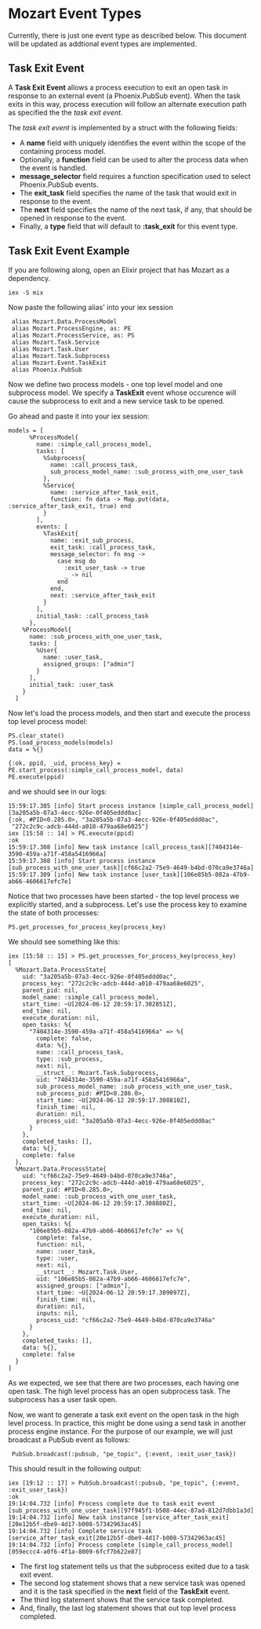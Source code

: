 # Mozart Event Types

Currently, there is just one event type as described below. This document will be updated as addtional event types are implemented.

## Task Exit Event

A **Task Exit Event** allows a process execution to exit an open task in response to an external event (a Phoenix.PubSub event). When the task exits in this way, process execution will follow an alternate execution path as specified the the *task exit event*.

The *task exit event* is implemented by a struct with the following fields:

* A **name** field with uniquely identifies the event within the scope of the containing process model.
* Optionally, a **function** field can be used to alter the process data when the event is handled.
* **message_selector** field requires a function specification used to select Phoenix.PubSub events.
* The **exit_task** field specifies the name of the task that would exit in response to the event.
* The **next** field specifies the name of the next task, if any, that should be opened in response to the event.
* Finally, a **type** field that will default to  **:task_exit** for this event type.

## Task Exit Event Example

If you are following along, open an Elixir project that has Mozart as a dependency.

```
iex -S mix

```

Now paste the following alias' into your iex session

```
 alias Mozart.Data.ProcessModel
 alias Mozart.ProcessEngine, as: PE
 alias Mozart.ProcessService, as: PS
 alias Mozart.Task.Service
 alias Mozart.Task.User
 alias Mozart.Task.Subprocess
 alias Mozart.Event.TaskExit
 alias Phoenix.PubSub

```

Now we define two process models - one top level model and one subprocess model. We specify a **TaskExit** event whose occurence will cause the subprocess to exit and a new service task to be opened.

Go ahead and paste it into your iex session:

```
models = [
      %ProcessModel{
        name: :simple_call_process_model,
        tasks: [
          %Subprocess{
            name: :call_process_task,
            sub_process_model_name: :sub_process_with_one_user_task
          },
          %Service{
            name: :service_after_task_exit,
            function: fn data -> Map.put(data, :service_after_task_exit, true) end
          }
        ],
        events: [
          %TaskExit{
            name: :exit_sub_process,
            exit_task: :call_process_task,
            message_selector: fn msg ->
              case msg do
                :exit_user_task -> true
                _ -> nil
              end
            end,
            next: :service_after_task_exit
          }
        ],
        initial_task: :call_process_task
      },
    %ProcessModel{
      name: :sub_process_with_one_user_task,
      tasks: [
        %User{
          name: :user_task,
          assigned_groups: ["admin"]
        }
      ],
      initial_task: :user_task
    }
  ]

```

Now let's load the process models, and then start and execute the process top level process model:

```
PS.clear_state()
PS.load_process_models(models)
data = %{}

{:ok, ppid, _uid, process_key} = PE.start_process(:simple_call_process_model, data)
PE.execute(ppid)

```

and we should see in our logs:

```
15:59:17.305 [info] Start process instance [simple_call_process_model][3a205a5b-07a3-4ecc-926e-0f405eddd0ac]
{:ok, #PID<0.285.0>, "3a205a5b-07a3-4ecc-926e-0f405eddd0ac",
 "272c2c9c-adcb-444d-a010-479aa68e6025"}
iex [15:58 :: 14] > PE.execute(ppid)
:ok
15:59:17.308 [info] New task instance [call_process_task][7404314e-3590-459a-a71f-458a5416966a]
15:59:17.308 [info] Start process instance [sub_process_with_one_user_task][cf66c2a2-75e9-4649-b4bd-070ca9e3746a]
15:59:17.309 [info] New task instance [user_task][106e85b5-082a-47b9-ab66-4606617efc7e]
```

Notice that two processes have been started - the top level process we explicitly started, and a subprocess. Let's use the process key to examine the state of both processes:

```
PS.get_processes_for_process_key(process_key)

```

We should see something like this:

```
iex [15:58 :: 15] > PS.get_processes_for_process_key(process_key)
[
  %Mozart.Data.ProcessState{
    uid: "3a205a5b-07a3-4ecc-926e-0f405eddd0ac",
    process_key: "272c2c9c-adcb-444d-a010-479aa68e6025",
    parent_pid: nil,
    model_name: :simple_call_process_model,
    start_time: ~U[2024-06-12 20:59:17.302851Z],
    end_time: nil,
    execute_duration: nil,
    open_tasks: %{
      "7404314e-3590-459a-a71f-458a5416966a" => %{
        complete: false,
        data: %{},
        name: :call_process_task,
        type: :sub_process,
        next: nil,
        __struct__: Mozart.Task.Subprocess,
        uid: "7404314e-3590-459a-a71f-458a5416966a",
        sub_process_model_name: :sub_process_with_one_user_task,
        sub_process_pid: #PID<0.286.0>,
        start_time: ~U[2024-06-12 20:59:17.308810Z],
        finish_time: nil,
        duration: nil,
        process_uid: "3a205a5b-07a3-4ecc-926e-0f405eddd0ac"
      }
    },
    completed_tasks: [],
    data: %{},
    complete: false
  },
  %Mozart.Data.ProcessState{
    uid: "cf66c2a2-75e9-4649-b4bd-070ca9e3746a",
    process_key: "272c2c9c-adcb-444d-a010-479aa68e6025",
    parent_pid: #PID<0.285.0>,
    model_name: :sub_process_with_one_user_task,
    start_time: ~U[2024-06-12 20:59:17.308880Z],
    end_time: nil,
    execute_duration: nil,
    open_tasks: %{
      "106e85b5-082a-47b9-ab66-4606617efc7e" => %{
        complete: false,
        function: nil,
        name: :user_task,
        type: :user,
        next: nil,
        __struct__: Mozart.Task.User,
        uid: "106e85b5-082a-47b9-ab66-4606617efc7e",
        assigned_groups: ["admin"],
        start_time: ~U[2024-06-12 20:59:17.309097Z],
        finish_time: nil,
        duration: nil,
        inputs: nil,
        process_uid: "cf66c2a2-75e9-4649-b4bd-070ca9e3746a"
      }
    },
    completed_tasks: [],
    data: %{},
    complete: false
  }
]

```

As we expected, we see that there are two processes, each having one open task. The high level process has an open subprocess task. The subprocess has a user task open.

Now, we want to generate a task exit event on the open task in the high level process. In practice, this might be done using a send task in another process engine instance. For the purpose of our example, we will just broadcast a PubSub event as follows:

```
 PubSub.broadcast(:pubsub, "pe_topic", {:event, :exit_user_task})

```

This should result in the following output:

```
iex [19:12 :: 17] > PubSub.broadcast(:pubsub, "pe_topic", {:event, :exit_user_task})
:ok
19:14:04.732 [info] Process complete due to task exit event [sub_process_with_one_user_task][97f945f1-b508-44ec-87ad-812d7dbb1a3d]
19:14:04.732 [info] New task instance [service_after_task_exit][20e12b5f-dbe9-4d17-b008-57342963ac45]
19:14:04.732 [info] Complete service task [service_after_task_exit[20e12b5f-dbe9-4d17-b008-57342963ac45]
19:14:04.732 [info] Process complete [simple_call_process_model][059eccc4-a0f6-4f1a-8009-6fcf7b622e87]
```

* The first log statement tells us that the subprocess exited due to a task exit event.
* The second log statement shows that a new service task was opened and it is the task specified in the **next** field of the **TaskExit** event.
* The third log statement shows that the service task completed.
* And, finally, the last log statement shows that out top level process completed.